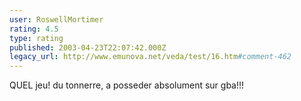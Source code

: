 ```yaml
---
user: RoswellMortimer
rating: 4.5
type: rating
published: 2003-04-23T22:07:42.000Z
legacy_url: http://www.emunova.net/veda/test/16.htm#comment-462
---
```

QUEL jeu! du tonnerre, a posseder absolument sur gba!!!